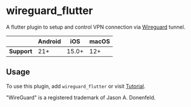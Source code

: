 
# wireguard_flutter

A flutter plugin to setup and control VPN connection via [Wireguard](https://www.wireguard.com/) tunnel.

|             | Android | iOS   | macOS |
|-------------|---------|-------|-------|
| **Support** | 21+     | 15.0+ | 12+   |

## Usage

To use this plugin, add `wireguard_flutter` or visit  [Tutorial](https://flutterflux.com/).

"WireGuard" is a registered trademark of Jason A. Donenfeld.
